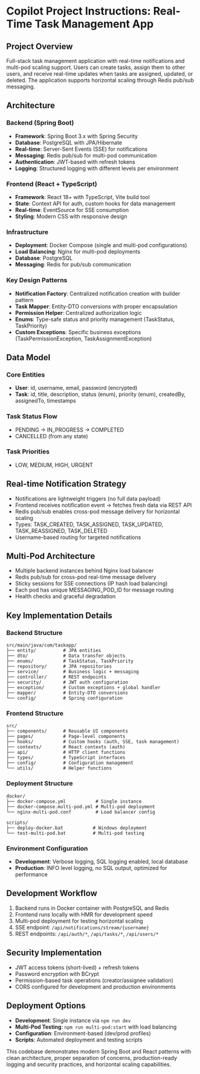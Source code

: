 # Copilot Project Instructions: Real-Time Task Management App

## Project Overview
Full-stack task management application with real-time notifications and multi-pod scaling support. Users can create tasks, assign them to other users, and receive real-time updates when tasks are assigned, updated, or deleted. The application supports horizontal scaling through Redis pub/sub messaging.

## Architecture

### Backend (Spring Boot)
- **Framework**: Spring Boot 3.x with Spring Security
- **Database**: PostgreSQL with JPA/Hibernate
- **Real-time**: Server-Sent Events (SSE) for notifications
- **Messaging**: Redis pub/sub for multi-pod communication
- **Authentication**: JWT-based with refresh tokens
- **Logging**: Structured logging with different levels per environment

### Frontend (React + TypeScript)
- **Framework**: React 18+ with TypeScript, Vite build tool
- **State**: Context API for auth, custom hooks for data management
- **Real-time**: EventSource for SSE consumption
- **Styling**: Modern CSS with responsive design

### Infrastructure
- **Deployment**: Docker Compose (single and multi-pod configurations)
- **Load Balancing**: Nginx for multi-pod deployments
- **Database**: PostgreSQL
- **Messaging**: Redis for pub/sub communication

### Key Design Patterns
- **Notification Factory**: Centralized notification creation with builder pattern
- **Task Mapper**: Entity-DTO conversions with proper encapsulation
- **Permission Helper**: Centralized authorization logic
- **Enums**: Type-safe status and priority management (TaskStatus, TaskPriority)
- **Custom Exceptions**: Specific business exceptions (TaskPermissionException, TaskAssignmentException)

## Data Model

### Core Entities
- **User**: id, username, email, password (encrypted)
- **Task**: id, title, description, status (enum), priority (enum), createdBy, assignedTo, timestamps

### Task Status Flow
- PENDING → IN_PROGRESS → COMPLETED
- CANCELLED (from any state)

### Task Priorities
- LOW, MEDIUM, HIGH, URGENT

## Real-time Notification Strategy
- Notifications are lightweight triggers (no full data payload)
- Frontend receives notification event → fetches fresh data via REST API
- Redis pub/sub enables cross-pod message delivery for horizontal scaling
- Types: TASK_CREATED, TASK_ASSIGNED, TASK_UPDATED, TASK_REASSIGNED, TASK_DELETED
- Username-based routing for targeted notifications

## Multi-Pod Architecture
- Multiple backend instances behind Nginx load balancer
- Redis pub/sub for cross-pod real-time message delivery
- Sticky sessions for SSE connections (IP hash load balancing)
- Each pod has unique MESSAGING_POD_ID for message routing
- Health checks and graceful degradation

## Key Implementation Details

### Backend Structure
```
src/main/java/com/taskapp/
├── entity/          # JPA entities
├── dto/             # Data transfer objects
├── enums/           # TaskStatus, TaskPriority
├── repository/      # JPA repositories
├── service/         # Business logic + messaging
├── controller/      # REST endpoints
├── security/        # JWT auth configuration
├── exception/       # Custom exceptions + global handler
├── mapper/          # Entity-DTO conversions
└── config/          # Spring configuration
```

### Frontend Structure
```
src/
├── components/      # Reusable UI components
├── pages/           # Page-level components
├── hooks/           # Custom hooks (auth, SSE, task management)
├── contexts/        # React contexts (auth)
├── api/             # HTTP client functions
├── types/           # TypeScript interfaces
├── config/          # Configuration management
└── utils/           # Helper functions
```

### Deployment Structure
```
docker/
├── docker-compose.yml           # Single instance
├── docker-compose.multi-pod.yml # Multi-pod deployment
└── nginx-multi-pod.conf         # Load balancer config

scripts/
├── deploy-docker.bat           # Windows deployment
└── test-multi-pod.bat          # Multi-pod testing
```

### Environment Configuration
- **Development**: Verbose logging, SQL logging enabled, local database
- **Production**: INFO level logging, no SQL output, optimized for performance

## Development Workflow
1. Backend runs in Docker container with PostgreSQL and Redis
2. Frontend runs locally with HMR for development speed
3. Multi-pod deployment for testing horizontal scaling
4. SSE endpoint: `/api/notifications/stream/{username}`
5. REST endpoints: `/api/auth/*`, `/api/tasks/*`, `/api/users/*`

## Security Implementation
- JWT access tokens (short-lived) + refresh tokens
- Password encryption with BCrypt
- Permission-based task operations (creator/assignee validation)
- CORS configured for development and production environments

## Deployment Options
- **Development**: Single instance via `npm run dev`
- **Multi-Pod Testing**: `npm run multi-pod:start` with load balancing
- **Configuration**: Environment-based (dev/prod profiles)
- **Scripts**: Automated deployment and testing scripts

This codebase demonstrates modern Spring Boot and React patterns with clean architecture, proper separation of concerns, production-ready logging and security practices, and horizontal scaling capabilities.
